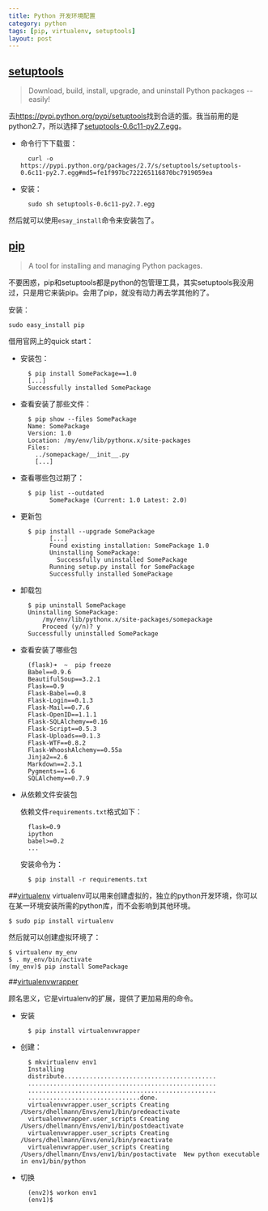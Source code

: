 ```yaml
---
title: Python 开发环境配置
category: python
tags: [pip, virtualenv, setuptools]
layout: post
---
```





## [setuptools][setuptools]
>Download, build, install, upgrade, and uninstall Python packages -- easily!

去<https://pypi.python.org/pypi/setuptools>找到合适的蛋。我当前用的是python2.7，所以选择了[setuptools-0.6c11-py2.7.egg][setuptools]。

* 命令行下下载蛋：

		curl -o https://pypi.python.org/packages/2.7/s/setuptools/setuptools-0.6c11-py2.7.egg#md5=fe1f997bc722265116870bc7919059ea

* 安装：


		sudo sh setuptools-0.6c11-py2.7.egg


然后就可以使用`esay_install`命令来安装包了。

[setuptools]: https://pypi.python.org/packages/2.7/s/setuptools/setuptools-0.6c11-py2.7.egg#md5=fe1f997bc722265116870bc7919059ea


## [pip][pip]
>A tool for installing and managing Python packages.

不要困惑，pip和setuptools都是python的包管理工具，其实setuptools我没用过，只是用它来装pip。会用了pip，就没有动力再去学其他的了。

安装：

	sudo easy_install pip

	
借用官网上的quick start：

* 安装包：

        $ pip install SomePackage==1.0
        [...]
        Successfully installed SomePackage


* 查看安装了那些文件：

        $ pip show --files SomePackage
        Name: SomePackage
        Version: 1.0
        Location: /my/env/lib/pythonx.x/site-packages
        Files:
          ../somepackage/__init__.py
          [...]


* 查看哪些包过期了：

        $ pip list --outdated
              SomePackage (Current: 1.0 Latest: 2.0)

* 更新包

        $ pip install --upgrade SomePackage
              [...]
              Found existing installation: SomePackage 1.0
              Uninstalling SomePackage:
                Successfully uninstalled SomePackage
              Running setup.py install for SomePackage
              Successfully installed SomePackage


* 卸载包

        $ pip uninstall SomePackage
        Uninstalling SomePackage:
            /my/env/lib/pythonx.x/site-packages/somepackage
            Proceed (y/n)? y
        Successfully uninstalled SomePackage


* 查看安装了哪些包

        (flask)➜  ~  pip freeze
        Babel==0.9.6
        BeautifulSoup==3.2.1
        Flask==0.9
        Flask-Babel==0.8
        Flask-Login==0.1.3
        Flask-Mail==0.7.6
        Flask-OpenID==1.1.1
        Flask-SQLAlchemy==0.16
        Flask-Script==0.5.3
        Flask-Uploads==0.1.3
        Flask-WTF==0.8.2
        Flask-WhooshAlchemy==0.55a
        Jinja2==2.6
        Markdown==2.3.1
        Pygments==1.6
        SQLAlchemy==0.7.9

* 从依赖文件安装包

    依赖文件`requirements.txt`格式如下：

        flask=0.9
        ipython
        babel>=0.2
        ...


    安装命令为：

        $ pip install -r requirements.txt


[pip]: https://pypi.python.org/pypi/pip


##[virtualenv][virtualenv]
virtualenv可以用来创建虚拟的，独立的python开发环境，你可以在某一环境安装所需的python库，而不会影响到其他环境。

    $ sudo pip install virtualenv


然后就可以创建虚拟环境了：

    $ virtualenv my_env
    $ . my_env/bin/activate
    (my_env)$ pip install SomePackage

[virtualenv]:http://www.virtualenv.org/en/latest/


##[virtualenvwrapper][virtualenvwrapper]

顾名思义，它是virtualenv的扩展，提供了更加易用的命令。

* 安装

		$ pip install virtualenvwrapper

* 创建：

        $ mkvirtualenv env1
        Installing
        distribute..........................................
        ....................................................
        ....................................................
        ...............................done.
        virtualenvwrapper.user_scripts Creating /Users/dhellmann/Envs/env1/bin/predeactivate
        virtualenvwrapper.user_scripts Creating /Users/dhellmann/Envs/env1/bin/postdeactivate
        virtualenvwrapper.user_scripts Creating /Users/dhellmann/Envs/env1/bin/preactivate
        virtualenvwrapper.user_scripts Creating /Users/dhellmann/Envs/env1/bin/postactivate  New python executable in env1/bin/python


* 切换

        (env2)$ workon env1
        (env1)$

[virtualenvwrapper]: http://virtualenvwrapper.readthedocs.org/en/latest/